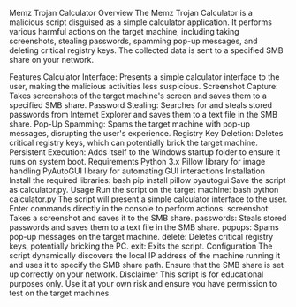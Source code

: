 Memz Trojan Calculator
Overview
The Memz Trojan Calculator is a malicious script disguised as a simple calculator application. It performs various harmful actions on the target machine, including taking screenshots, stealing passwords, spamming pop-up messages, and deleting critical registry keys. The collected data is sent to a specified SMB share on your network.

Features
Calculator Interface: Presents a simple calculator interface to the user, making the malicious activities less suspicious.
Screenshot Capture: Takes screenshots of the target machine's screen and saves them to a specified SMB share.
Password Stealing: Searches for and steals stored passwords from Internet Explorer and saves them to a text file in the SMB share.
Pop-Up Spamming: Spams the target machine with pop-up messages, disrupting the user's experience.
Registry Key Deletion: Deletes critical registry keys, which can potentially brick the target machine.
Persistent Execution: Adds itself to the Windows startup folder to ensure it runs on system boot.
Requirements
Python 3.x
Pillow library for image handling
PyAutoGUI library for automating GUI interactions
Installation
Install the required libraries:
bash
pip install pillow pyautogui
Save the script as calculator.py.
Usage
Run the script on the target machine:
bash
python calculator.py
The script will present a simple calculator interface to the user.
Enter commands directly in the console to perform actions:
screenshot: Takes a screenshot and saves it to the SMB share.
passwords: Steals stored passwords and saves them to a text file in the SMB share.
popups: Spams pop-up messages on the target machine.
delete: Deletes critical registry keys, potentially bricking the PC.
exit: Exits the script.
Configuration
The script dynamically discovers the local IP address of the machine running it and uses it to specify the SMB share path. Ensure that the SMB share is set up correctly on your network.
Disclaimer
This script is for educational purposes only. Use it at your own risk and ensure you have permission to test on the target machines.
